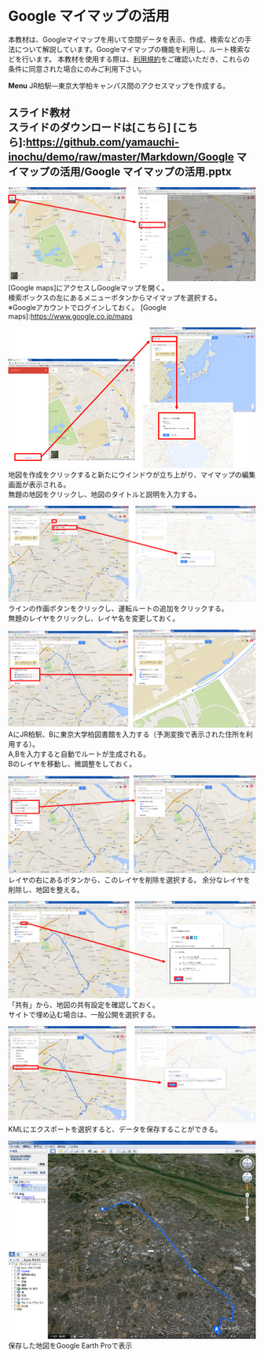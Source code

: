 # Google マイマップの活用
本教材は、Googleマイマップを用いて空間データを表示、作成、検索などの手法について解説しています。Googleマイマップの機能を利用し、ルート検索などを行います。
本教材を使用する際は、[利用規約]をご確認いただき、これらの条件に同意された場合にのみご利用下さい。

[利用規約]:https://github.com/yamauchi-inochu/demo/blob/master/利用規約.md
**Menu**
JR柏駅―東京大学柏キャンパス間のアクセスマップを作成する。

**スライド教材**  
スライドのダウンロードは[こちら]
[こちら]:https://github.com/yamauchi-inochu/demo/raw/master/Markdown/Google マイマップの活用/Google マイマップの活用.pptx
--------

![Google](pic/pic_1.png)  
[Google maps]にアクセスしGoogleマップを開く。  
検索ボックスの左にあるメニューボタンからマイマップを選択する。  
※Googleアカウントでログインしておく。
[Google maps]:<https://www.google.co.jp/maps>

![Google](pic/pic_2.png)  
地図を作成をクリックすると新たにウインドウが立ち上がり、マイマップの編集画面が表示される。  
無題の地図をクリックし、地図のタイトルと説明を入力する。

![Google](pic/pic_3.png)  
ラインの作画ボタンをクリックし、運転ルートの追加をクリックする。  
無題のレイヤをクリックし、レイヤ名を変更しておく。

![Google](pic/pic_4.png)  
AにJR柏駅、Bに東京大学柏図書館を入力する（予測変換で表示された住所を利用する）。  
A,Bを入力すると自動でルートが生成される。  
Bのレイヤを移動し、微調整をしておく。  

![Google](pic/pic_5.png)  
レイヤの右にあるボタンから、このレイヤを削除を選択する。
余分なレイヤを削除し、地図を整える。

![Google](pic/pic_6.png)  
「共有」から、地図の共有設定を確認しておく。  
サイトで埋め込む場合は、一般公開を選択する。

![Google](pic/pic_7.png)  
KMLにエクスポートを選択すると、データを保存することができる。

![Google](pic/pic_8.png)  
保存した地図をGoogle Earth Proで表示
